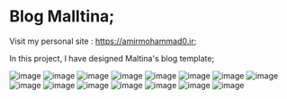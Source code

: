 # Blog Malltina;

Visit my personal site : https://amirmohammad0.ir;

In this project, I have designed Maltina's blog template;

![image](https://user-images.githubusercontent.com/74311184/162052275-d3f287be-761d-463d-a294-ef1778f17cfc.png)
![image](https://user-images.githubusercontent.com/74311184/162052314-32a0beaf-6e83-40fe-bf7e-d495df1ff8d2.png)
![image](https://user-images.githubusercontent.com/74311184/162052329-878b90db-9dab-46c3-9dc5-cfa1b25ccb7d.png)
![image](https://user-images.githubusercontent.com/74311184/162052357-3345ce96-b152-4b94-a307-3b3972c130f1.png)
![image](https://user-images.githubusercontent.com/74311184/162052381-5c0d717e-4b33-4661-b41d-5ac65df5f646.png)
![image](https://user-images.githubusercontent.com/74311184/162052418-20a2a0c1-5a44-4c99-a18e-4b9635ab7d13.png)
![image](https://user-images.githubusercontent.com/74311184/162052449-d1246910-799f-41d7-bc1b-b70a5d675436.png)
![image](https://user-images.githubusercontent.com/74311184/162052469-50f701dc-8686-45ae-a86e-28ee571a714b.png)
![image](https://user-images.githubusercontent.com/74311184/162052295-f3403c88-547f-429b-a219-c5869c81377e.png)
![image](https://user-images.githubusercontent.com/74311184/162052483-863a3ad3-f76b-4f37-86d7-9f2da1833285.png)
![image](https://user-images.githubusercontent.com/74311184/162052498-d0a61774-9211-4ed1-8e11-b79454b62c6f.png)
![image](https://user-images.githubusercontent.com/74311184/162052563-0b091bc7-d78b-489c-ab93-675632353e69.png)
![image](https://user-images.githubusercontent.com/74311184/162052580-f8a3ab03-3c7a-4f03-93ce-f67dad7fa34f.png)
![image](https://user-images.githubusercontent.com/74311184/162052520-ed7db287-0c91-4d15-a7a4-bcdb1ad4c467.png)
![image](https://user-images.githubusercontent.com/74311184/162052651-55a1beb2-bba0-426b-99db-43b999e3cb6f.png)
